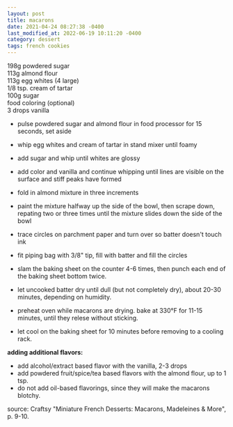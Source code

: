 ```yaml
---
layout: post
title: macarons
date: 2021-04-24 08:27:38 -0400
last_modified_at: 2022-06-19 10:11:20 -0400
category: dessert
tags: french cookies
---
```


198g powdered sugar  
113g almond flour  
113g egg whites (4 large)  
1/8 tsp. cream of tartar  
100g sugar  
food coloring (optional)  
3 drops vanilla  
* pulse powdered sugar and almond flour in food processor for 15 seconds, set aside
* whip egg whites and cream of tartar in stand mixer until foamy 
* add sugar and whip until whites are glossy
* add color and vanilla and continue whipping until lines are visible on the surface
  and stiff peaks have formed
* fold in almond mixture in three increments
* paint the mixture halfway up the side of the bowl, then scrape down, repating two
  or three times until the mixture slides down the side of the bowl

* trace circles on parchment paper and turn over so batter doesn't touch ink
* fit piping bag with 3/8" tip, fill with batter and fill the circles
* slam the baking sheet on the counter 4-6 times, then punch each end of the baking
  sheet bottom twice.
* let uncooked batter dry until dull (but not completely dry), about 20-30 minutes,
  depending on humidity.
* preheat oven while macarons are drying. bake at 330°F for 11-15 minutes, until they
  relese without sticking.
* let cool on the baking sheet for 10 minutes before removing to a cooling rack.

**adding additional flavors:**

* add alcohol/extract based flavor with the vanilla, 2-3 drops
* add powdered fruit/spice/tea based flavors with the almond flour, up to 1 tsp.
* do not add oil-based flavorings, since they will make the macarons blotchy.

source: Craftsy "Miniature French Desserts: Macarons, Madeleines & More", p. 9-10.
